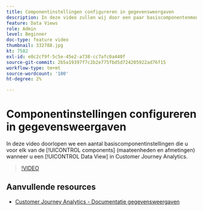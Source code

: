 ```yaml
---
title: Componentinstellingen configureren in gegevensweergaven
description: In deze video zullen wij door een paar basiscomponentenmontages lopen die u voor elk van de componenten (metriek en dimensies) zult vormen wanneer u opstelling een Mening van Gegevens in Customer Journey Analytics.
feature: Data Views
role: Admin
level: Beginner
doc-type: feature video
thumbnail: 332788.jpg
kt: 7582
exl-id: e0c2cf9f-5c5e-45e2-a738-cc7afc0a440f
source-git-commit: 2b5a19397f7c2b2e775fbd5d724205922ad76f15
workflow-type: tm+mt
source-wordcount: '100'
ht-degree: 2%

---
```


# Componentinstellingen configureren in gegevensweergaven

In deze video doorlopen we een aantal basiscomponentinstellingen die u voor elk van de [!UICONTROL components] (maateenheden en afmetingen) wanneer u een [!UICONTROL Data View] in Customer Journey Analytics.

>[!VIDEO](https://video.tv.adobe.com/v/332788/?quality=12&learn=on)

## Aanvullende resources

* [Customer Journey Analytics - Documentatie gegevensweergaven](https://experienceleague.adobe.com/docs/analytics-platform/using/cja-dataviews/create-dataview.html)
